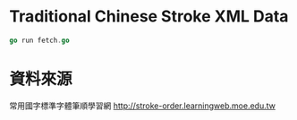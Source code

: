 Traditional Chinese Stroke XML Data
===================================


```go
go run fetch.go
```


# 資料來源

常用國字標準字體筆順學習網 <http://stroke-order.learningweb.moe.edu.tw>

